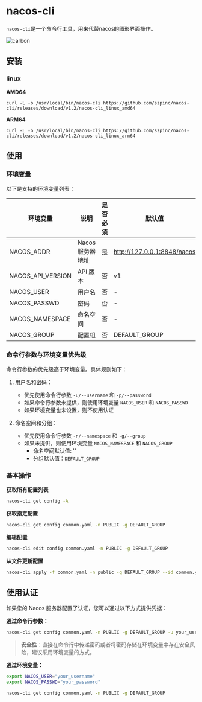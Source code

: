 # nacos-cli

`nacos-cli`是一个命令行工具，用来代替nacos的图形界面操作。

![carbon](https://github.com/szpinc/nacos-cli/assets/19821378/2899922a-e7c7-402d-80d4-a6bb27912efc)



## 安装
### linux

**AMD64**

`curl -L -o /usr/local/bin/nacos-cli https://github.com/szpinc/nacos-cli/releases/download/v1.2/nacos-cli_linux_amd64`

**ARM64**

`curl -L -o /usr/local/bin/nacos-cli https://github.com/szpinc/nacos-cli/releases/download/v1.2/nacos-cli_linux_arm64`

## 使用

### 环境变量

以下是支持的环境变量列表：

| 环境变量 | 说明 | 是否必须 | 默认值 |
|---------|------|---------|--------|
| NACOS_ADDR | Nacos 服务器地址 | 是 | http://127.0.0.1:8848/nacos |
| NACOS_API_VERSION | API 版本 | 否 | v1 |
| NACOS_USER | 用户名 | 否 | - |
| NACOS_PASSWD | 密码 | 否 | - |
| NACOS_NAMESPACE | 命名空间 | 否 | - |
| NACOS_GROUP | 配置组 | 否 | DEFAULT_GROUP |

### 命令行参数与环境变量优先级

命令行参数的优先级高于环境变量。具体规则如下：

1. 用户名和密码：
   - 优先使用命令行参数 `-u/--username` 和 `-p/--password`
   - 如果命令行参数未提供，则使用环境变量 `NACOS_USER` 和 `NACOS_PASSWD`
   - 如果环境变量也未设置，则不使用认证

2. 命名空间和分组：
   - 优先使用命令行参数 `-n/--namespace` 和 `-g/--group`
   - 如果未提供，则使用环境变量 `NACOS_NAMESPACE` 和 `NACOS_GROUP`
     - 命名空间默认值: ''
     - 分组默认值：`DEFAULT_GROUP`

### 基本操作

**获取所有配置列表**

``` bash
nacos-cli get config -A
```

**获取指定配置**

``` bash
nacos-cli get config common.yaml -n PUBLIC -g DEFAULT_GROUP
```

**编辑配置**

``` bash
nacos-cli edit config common.yaml -n PUBLIC -g DEFAULT_GROUP
```

**从文件更新配置**

``` bash
nacos-cli apply -f common.yaml -n public -g DEFAULT_GROUP --id common.yaml
```

## 使用认证

如果您的 Nacos 服务器配置了认证，您可以通过以下方式提供凭据：

**通过命令行参数：**

```bash
nacos-cli get config common.yaml -n PUBLIC -g DEFAULT_GROUP -u your_username -p your_password
```
> **安全性**：直接在命令行中传递密码或者将密码存储在环境变量中存在安全风险，建议采用环境变量的方式。

**通过环境变量：**

```bash
export NACOS_USER="your_username"
export NACOS_PASSWD="your_password"

nacos-cli get config common.yaml -n PUBLIC -g DEFAULT_GROUP
```
